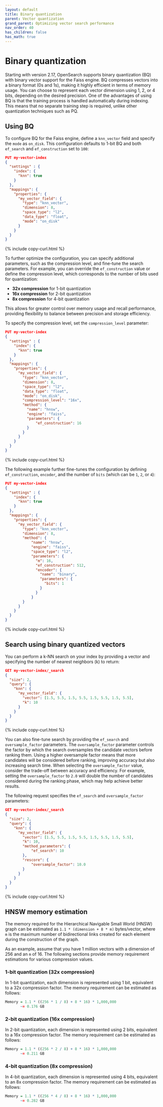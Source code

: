 ```yaml
---
layout: default
title: Binary quantization
parent: Vector quantization
grand_parent: Optimizing vector search performance
nav_order: 40
has_children: false
has_math: true
---
```


# Binary quantization

Starting with version 2.17, OpenSearch supports binary quantization (BQ) with binary vector support for the Faiss engine. BQ compresses vectors into a binary format (0s and 1s), making it highly efficient in terms of memory usage. You can choose to represent each vector dimension using 1, 2, or 4 bits, depending on the desired precision. One of the advantages of using BQ is that the training process is handled automatically during indexing. This means that no separate training step is required, unlike other quantization techniques such as PQ.

## Using BQ

To configure BQ for the Faiss engine, define a `knn_vector` field and specify the `mode` as `on_disk`. This configuration defaults to 1-bit BQ and both `ef_search` and `ef_construction` set to `100`:

```json
PUT my-vector-index
{
  "settings" : {
    "index": {
      "knn": true
    }
  },
  "mappings": {
    "properties": {
      "my_vector_field": {
        "type": "knn_vector",
        "dimension": 8,
        "space_type": "l2",
        "data_type": "float",
        "mode": "on_disk"
      }
    }
  }
}
```
{% include copy-curl.html %}

To further optimize the configuration, you can specify additional parameters, such as the compression level, and fine-tune the search parameters. For example, you can override the `ef_construction` value or define the compression level, which corresponds to the number of bits used for quantization:

- **32x compression** for 1-bit quantization
- **16x compression** for 2-bit quantization
- **8x compression** for 4-bit quantization

This allows for greater control over memory usage and recall performance, providing flexibility to balance between precision and storage efficiency.

To specify the compression level, set the `compression_level` parameter:

```json
PUT my-vector-index
{
  "settings" : {
    "index": {
      "knn": true
    }
  },
  "mappings": {
    "properties": {
      "my_vector_field": {
        "type": "knn_vector",
        "dimension": 8,
        "space_type": "l2",
        "data_type": "float",
        "mode": "on_disk",
        "compression_level": "16x",
        "method": {
          "name": "hnsw",
          "engine": "faiss",
          "parameters": {
              "ef_construction": 16
          }
        }
      }
    }
  }
}
```
{% include copy-curl.html %}

The following example further fine-tunes the configuration by defining `ef_construction`, `encoder`, and the number of `bits` (which can be `1`, `2`, or `4`):

```json
PUT my-vector-index
{
  "settings" : {
    "index": {
      "knn": true
    }
  },
  "mappings": {
    "properties": {
      "my_vector_field": {
        "type": "knn_vector",
        "dimension": 8,
        "method": {
            "name": "hnsw",
            "engine": "faiss",
            "space_type": "l2",
            "parameters": {
              "m": 16,
              "ef_construction": 512,
              "encoder": {
                "name": "binary",
                "parameters": {
                  "bits": 1 
                }
              }
            }
        }
      }
    }
  }
}
```
{% include copy-curl.html %}

## Search using binary quantized vectors

You can perform a k-NN search on your index by providing a vector and specifying the number of nearest neighbors (k) to return:

```json
GET my-vector-index/_search
{
  "size": 2,
  "query": {
    "knn": {
      "my_vector_field": {
        "vector": [1.5, 5.5, 1.5, 5.5, 1.5, 5.5, 1.5, 5.5],
        "k": 10
      }
    }
  }
}
```
{% include copy-curl.html %}

You can also fine-tune search by providing the `ef_search` and `oversample_factor` parameters.
The `oversample_factor` parameter controls the factor by which the search oversamples the candidate vectors before ranking them. Using a higher oversample factor means that more candidates will be considered before ranking, improving accuracy but also increasing search time. When selecting the `oversample_factor` value, consider the trade-off between accuracy and efficiency. For example, setting the `oversample_factor` to `2.0` will double the number of candidates considered during the ranking phase, which may help achieve better results. 

The following request specifies the `ef_search` and `oversample_factor` parameters:

```json
GET my-vector-index/_search
{
  "size": 2,
  "query": {
    "knn": {
      "my_vector_field": {
        "vector": [1.5, 5.5, 1.5, 5.5, 1.5, 5.5, 1.5, 5.5],
        "k": 10,
        "method_parameters": {
            "ef_search": 10
        },
        "rescore": {
            "oversample_factor": 10.0
        }
      }
    }
  }
}
```
{% include copy-curl.html %}


## HNSW memory estimation

The memory required for the Hierarchical Navigable Small World (HNSW) graph can be estimated as `1.1 * (dimension + 8 * m)` bytes/vector, where `m` is the maximum number of bidirectional links created for each element during the construction of the graph.

As an example, assume that you have 1 million vectors with a dimension of 256 and an `m` of 16. The following sections provide memory requirement estimations for various compression values.

### 1-bit quantization (32x compression)

In 1-bit quantization, each dimension is represented using 1 bit, equivalent to a 32x compression factor. The memory requirement can be estimated as follows:

```r
Memory = 1.1 * ((256 * 1 / 8) + 8 * 16) * 1,000,000
       ~= 0.176 GB
```

### 2-bit quantization (16x compression)

In 2-bit quantization, each dimension is represented using 2 bits, equivalent to a 16x compression factor. The memory requirement can be estimated as follows:

```r
Memory = 1.1 * ((256 * 2 / 8) + 8 * 16) * 1,000,000
       ~= 0.211 GB
```

### 4-bit quantization (8x compression)

In 4-bit quantization, each dimension is represented using 4 bits, equivalent to an 8x compression factor. The memory requirement can be estimated as follows:

```r
Memory = 1.1 * ((256 * 4 / 8) + 8 * 16) * 1,000,000
       ~= 0.282 GB
```
